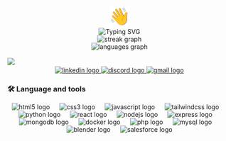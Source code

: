 

<div align="center" top="60px">
  <img src="source/512.gif" width="45" height="45" autoplay"/>
</div>

<div align="center"> 
<img src="https://readme-typing-svg.demolab.com?font=Mogra&size=27&letterSpacing=0.6px&pause=1000&color=F7A32C&background=3AFFCF00&random=true&width=474&height=125&lines=Hi+I'M+DEEPAK" alt="Typing SVG" />
</div>



</div>
<div align="center">
  <img src="https://streak-stats.demolab.com?user=dheepaky&locale=en&mode=daily&theme=rose_pine&hide_border=false&border_radius=7&order=10" height="450" alt="streak graph"  />
</div>

<div align="center">
  <img src="https://github-readme-stats.vercel.app/api/top-langs?username=dheepaky&locale=en&hide_title=false&layout=compact&card_width=320&langs_count=8&theme=rose_pine&hide_border=false" height="145" alt="languages graph"  />
</div>

<br clear="both">
<div align="left">
  <img src="https://visitor-badge.laobi.icu/badge?page_id=dheepaky.dheepaky&right_color=steelblue&left_text=Visitors"  />
</div>

<div align="center">
  <a href="https://www.linkedin.com/in/dheepaky" target="_blank">
    <img src="https://img.shields.io/static/v1?message=LinkedIn&logo=linkedin&label=&color=0077B5&logoColor=white&labelColor=&style=for-the-badge" height="25" alt="linkedin logo"  />
  </a>
  <a href="https://discord.gg/EvsfvYab" target="_blank">
    <img src="https://img.shields.io/static/v1?message=Discord&logo=discord&label=&color=7289DA&logoColor=white&labelColor=&style=for-the-badge" height="25" alt="discord logo"  />
  </a>
  <a href="mailto:dhee3257@gmail.com" target="_blank">
    <img src="https://img.shields.io/static/v1?message=Gmail&logo=gmail&label=&color=D14836&logoColor=white&labelColor=&style=for-the-badge" height="25" alt="gmail logo"  />
  </a>
</div>


<h3 align="left">🛠 Language and tools</h3>
<div align="center">
  <img src="https://skillicons.dev/icons?i=html" height="40" alt="html5 logo"  />
  <img width="14" />
  <img src="https://skillicons.dev/icons?i=css" height="40" alt="css3 logo"  />
  <img width="14" />
  <img src="https://skillicons.dev/icons?i=js" height="40" alt="javascript logo"  />
  <img width="14" />
  <img src="https://skillicons.dev/icons?i=tailwind" height="40" alt="tailwindcss logo"  />
  <img width="14" />
  <img src="https://skillicons.dev/icons?i=py" height="40" alt="python logo"  />
  <img width="14" />
  <img src="https://skillicons.dev/icons?i=react" height="40" alt="react logo"  />
  <img width="14" />
  <img src="https://skillicons.dev/icons?i=nodejs" height="40" alt="nodejs logo"  />
  <img width="14" />
  <img src="https://skillicons.dev/icons?i=express" height="40" alt="express logo"  />
  <img width="14" />
  <img src="https://skillicons.dev/icons?i=mongodb" height="40" alt="mongodb logo"  />
  <img width="14" />
  <img src="https://skillicons.dev/icons?i=docker" height="40" alt="docker logo"  />
  <img width="14" />
  <img src="https://skillicons.dev/icons?i=php" height="40" alt="php logo"  />
  <img width="14" />
  <img src="https://cdn.jsdelivr.net/gh/devicons/devicon/icons/mysql/mysql-original.svg" height="40" alt="mysql logo"  />
  <img width="14" />
  <img src="https://cdn.jsdelivr.net/gh/devicons/devicon/icons/blender/blender-original.svg" height="40" alt="blender logo"  />
  <img width="14" />
  <img src="https://cdn.jsdelivr.net/gh/devicons/devicon/icons/salesforce/salesforce-original.svg" height="40" alt="salesforce logo"  />
</div>
